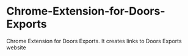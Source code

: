 # Chrome-Extension-for-Doors-Exports
Chrome Extension for Doors Exports. It creates links to Doors Exports website
